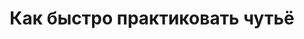 ---
title: "Как быстро практиковать чутьё"
slug: kak-bystro-praktikovat-chutyo
layout: webinar-video
datetext: "среда, 23 марта"
timetext: 20:00 мск
video: "https://www.youtube.com/embed/Hk7RnpOxgeg?rel=0&autoplay=1"

---
